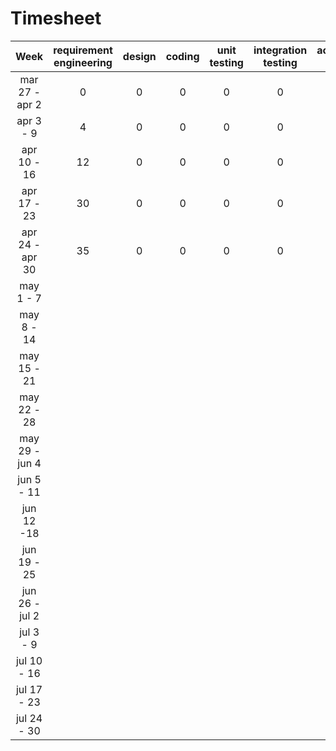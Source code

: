 # Timesheet

<!-- Report in this table the effort (in person hours) spent per week, per activity, per team. 
[One person hour is the effort of one person working one hour.
Two person hours is the effort of one person working 2 hours, or 2 persons working one hour. And so on.]
You have to sum the working hours of each component of the team.
Count only effort spent on EZWallet (so do not count effort spent in virtual labs, studying, lessons)

These figures will not be used to evaluate neither the project nor the team, they are meant as practical application of basic project management. -->

| Week | requirement engineering | design | coding | unit testing | integration testing | acceptance testing | management | git maven |
|:-----------:|:--------:|:-----------:|:-----------:|:----------:|:------------:|:---------------:|:-------------:|:--------------:|
| mar 27 - apr 2 | 0 | 0 | 0 | 0 | 0 | 0 | 0 | 0 |
| apr 3 - 9 | 4 | 0 | 0 | 0 | 0 | 0 | 0 | 0 |
| apr 10 - 16| 12 | 0 | 0 | 0 | 0 | 0 | 0 | 0 | 
| apr 17 - 23|30 |0 |0 |0 |0 |0 |0 |0 | 
| apr 24 - apr 30 |35 | 0| 0| 0| 0| 0| 0| 0| 
| may 1 - 7  | | | | | | | | | 
| may 8 - 14| | | | | | | | | 
| may 15 - 21| | | | | | | | | 
| may 22 - 28| | | | | | | | | 
| may 29 - jun 4 | | | | | | | | | 
| jun 5 - 11 | | | | | | | | | 
| jun 12 -18 | | | | | | | | | 
| jun 19 - 25 | | | | | | | | | 
| jun 26 - jul 2 | | | | | | | | | 
| jul 3 - 9 | | | | | | | | | 
| jul 10 - 16 | | | | | | | | |
| jul 17 - 23 | | | | | | | | |
| jul 24 - 30 | | | | | | | | |
